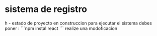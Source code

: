 <h1>sistema de registro</h1>h
- estado de proyecto en construccion
para ejecutar el sistema debes poner :
```npm instal react ```
realize una modoficacion
